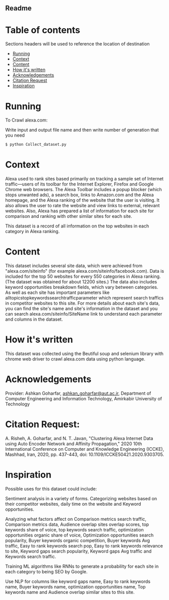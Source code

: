## Readme

# Table of contents
Sections headers will be used to reference the location of destination
- [Running](#Running)
- [Context](#Context)
- [Content](#Content)
- [How it's written](#How-it's-written)
- [Acknowledgements](#Acknowledgements)
- [Citation Request](#Citation-Request)
- [Inspiration](#Inspiration)


# Running
To Crawl alexa.com:

Write input and output file name and then write number of generation that you need

```bash
$ python Collect_dataset.py
```
# Context
Alexa used to rank sites based primarily on tracking a sample set of Internet traffic—users of its toolbar for the Internet Explorer, Firefox and Google Chrome web browsers. The Alexa Toolbar includes a popup blocker (which stops unwanted ads), a search box, links to Amazon.com and the Alexa homepage, and the Alexa ranking of the website that the user is visiting. It also allows the user to rate the website and view links to external, relevant websites. Also, Alexa has prepared a list of information for each site for comparison and ranking with other similar sites for each site.

This dataset is a record of all information on the top websites in each category in Alexa ranking.

# Content
This dataset includes several site data, which were achieved from "alexa.com/siteinfo" (for example alexa.com/siteinfo/facebook.com). Data is included for the top 50 websites for every 550 categories in Alexa ranking. (The dataset was obtained for about 12200 sites.)
The data also includes keyword opportunities breakdown fields, which vary between categories. As well as each site has important parameters like alltopicstopkeywordssearchtrafficparameter which represent search traffics in competitor websites to this site.
For more details about each site's data, you can find the site's name and site's information in the dataset and you can search alexa.com/siteinfo/SiteName link to understand each parameter and columns in the dataset.

# How it's written
This dataset was collected using the Beutiful soup and selenium library with chrome web driver to crawl alexa.com data using python language.


# Acknowledgements

Provider:
Ashkan Goharfar, ashkan_goharfar@aut.ac.ir,
Department of Computer Engineering and Information Technology,
Amirkabir University of Technology


# Citation Request:
A. Risheh, A. Goharfar, and N. T. Javan, "Clustering Alexa Internet Data using Auto Encoder Network and Affinity Propagation," 2020 10th International Conference on Computer and Knowledge Engineering (ICCKE), Mashhad, Iran, 2020, pp. 437-443, doi: 10.1109/ICCKE50421.2020.9303705.


# Inspiration

Possible uses for this dataset could include:

Sentiment analysis in a variety of forms.
Categorizing websites based on their competitor websites, daily time on the website and Keyword opportunities.

Analyzing what factors affect on Comparison metrics search traffic, Comparison metrics data, Audience overlap sites overlap scores, top keywords share of voice, top keywords search traffic, optimization opportunities organic share of voice, Optimization opportunities search popularity, Buyer keywords organic competition, Buyer keywords Avg traffic, Easy to rank keywords search pop, Easy to rank keywords relevance to site, Keyword gaps search popularity, Keyword gaps Avg traffic and Keywords search traffic.

Training ML algorithms like RNNs to generate a probability for each site in each category to being SEO by Google.

Use NLP for columns like keyword gaps name, Easy to rank keywords name, Buyer keywords name, optimization opportunities name, Top keywords name and Audience overlap similar sites to this site.
